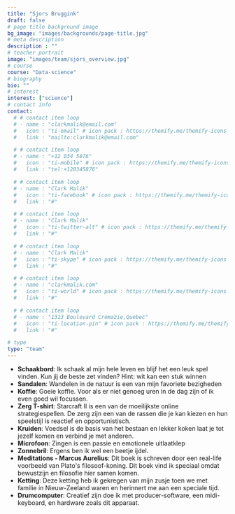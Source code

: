 ```yaml
---
title: "Sjors Bruggink"
draft: false
# page title background image
bg_image: "images/backgrounds/page-title.jpg"
# meta description
description : ""
# teacher portrait
image: "images/team/sjors_overview.jpg"
# course
course: "Data-science"
# biography
bio: ""
# interest
interest: ["science"]
# contact info
contact:
  # # contact item loop
  # - name : "clarkmalik@email.com"
  #   icon : "ti-email" # icon pack : https://themify.me/themify-icons
  #   link : "mailto:clarkmalik@email.com"

  # # contact item loop
  # - name : "+12 034 5876"
  #   icon : "ti-mobile" # icon pack : https://themify.me/themify-icons
  #   link : "tel:+120345876"

  # # contact item loop
  # - name : "Clark Malik"
  #   icon : "ti-facebook" # icon pack : https://themify.me/themify-icons
  #   link : "#"

  # # contact item loop
  # - name : "Clark Malik"
  #   icon : "ti-twitter-alt" # icon pack : https://themify.me/themify-icons
  #   link : "#"

  # # contact item loop
  # - name : "Clark Malik"
  #   icon : "ti-skype" # icon pack : https://themify.me/themify-icons
  #   link : "#"

  # # contact item loop
  # - name : "clarkmalik.com"
  #   icon : "ti-world" # icon pack : https://themify.me/themify-icons
  #   link : "#"

  # # contact item loop
  # - name : "1313 Boulevard Cremazie,Quebec"
  #   icon : "ti-location-pin" # icon pack : https://themify.me/themify-icons
  #   link : "#"

# type
type: "team"
---
```


* **Schaakbord**: Ik schaak al mijn hele leven en blijf het een leuk spel vinden. Kun jij de beste zet vinden? Hint: wit kan een stuk winnen
* **Sandalen**: Wandelen in de natuur is een van mijn favoriete bezigheden
* **Koffie**: Goeie koffie. Voor als er niet genoeg uren in de dag zijn of ik even goed wil focussen.
* **Zerg T-shirt**: Starcraft II is een van de moeilijkste online strategiespellen. De zerg zijn een van de rassen die je kan kiezen en hun speelstijl is reactief en opportunistisch.
* **Kruiden**: Voedsel is de basis van het bestaan en lekker koken laat je tot jezelf komen en verbind je met anderen.
* **Microfoon**: Zingen is een passie en emotionele uitlaatklep
* **Zonnebril**: Ergens ben ik wel een beetje ijdel.
* **Meditations - Marcus Aurelius**: Dit boek is schreven door een real-life voorbeeld van Plato's filosoof-koning. Dit boek vind ik speciaal omdat bewustzijn en filosofie hier samen komen.
* **Ketting**: Deze ketting heb ik gekregen van mijn zusje toen we met familie in Nieuw-Zeeland waren en herinnert me aan een speciale tijd.
* **Drumcomputer**: Creatief zijn doe ik met producer-software, een midi-keyboard, en hardware zoals dit apparaat.